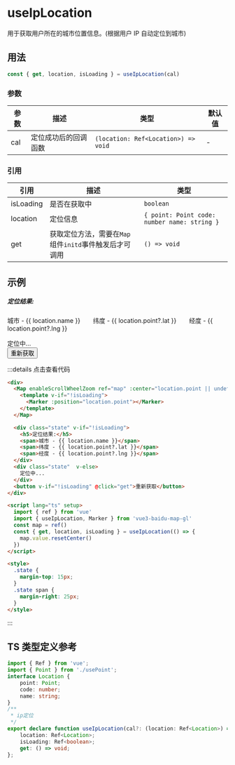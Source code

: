# useIpLocation <Badge type="tip" text="^0.0.33" />

用于获取用户所在的城市位置信息。(根据用户 IP 自动定位到城市)

## 用法

```ts
const { get, location, isLoading } = useIpLocation(cal)
```

### 参数

| 参数 | 描述                 | 类型                                | 默认值 |
| ---- | -------------------- | ----------------------------------- | ------ |
| cal  | 定位成功后的回调函数 | `(location: Ref<Location>) => void` | -      |

### 引用

| 引用      | 描述                                                   | 类型                                         |
| --------- | ------------------------------------------------------ | -------------------------------------------- |
| isLoading | 是否在获取中                                           | `boolean`                                    |
| location  | 定位信息                                               | `{ point: Point code: number name: string }` |
| get       | 获取定位方法，需要在`Map`组件`initd`事件触发后才可调用 | `() => void`                                 |

## 示例

<div>
  <Map enableScrollWheelZoom ref="map" :center="location.point || undefined" @initd="get" >
    <template v-if="!isLoading">
      <Marker :position="location.point"></Marker>
    </template>
  </Map>
  <div class="state" v-if="!isLoading">
    <h5>定位结果:</h5>
    <span>城市 - {{ location.name }}</span>
    <span>纬度 - {{ location.point?.lat }}</span>
    <span>经度 - {{ location.point?.lng }}</span>
  </div>
  <div class="state"  v-else>
    定位中...
  </div>
  <button v-if="!isLoading" class="myButton" @click="get">重新获取</button>
</div>

<script lang="ts" setup>
  import { ref } from 'vue'
  import { useIpLocation } from '../../../packages'
  const map = ref()
  const { get, location, isLoading } = useIpLocation(() => {
    map.value.resetCenter()
  })
</script>

<style>
  .state {
    margin-top: 15px;
  }
  .state span {
    margin-right: 25px;
  }
</style>

:::details 点击查看代码

<!-- prettier-ignore -->
```html
<div>
  <Map enableScrollWheelZoom ref="map" :center="location.point || undefined" @initd="get" >
    <template v-if="!isLoading">
      <Marker :position="location.point"></Marker>
    </template>
  </Map>

  <div class="state" v-if="!isLoading">
    <h5>定位结果:</h5>
    <span>城市 - {{ location.name }}</span>
    <span>纬度 - {{ location.point?.lat }}</span>
    <span>经度 - {{ location.point?.lng }}</span>
  </div>
  <div class="state"  v-else>
    定位中...
  </div>
  <button v-if="!isLoading" @click="get">重新获取</button>
</div>

<script lang="ts" setup>
  import { ref } from 'vue'
  import { useIpLocation, Marker } from 'vue3-baidu-map-gl'
  const map = ref()
  const { get, location, isLoading } = useIpLocation(() => {
    map.value.resetCenter()
  })
</script>

<style>
  .state {
    margin-top: 15px;
  }
  .state span {
    margin-right: 25px;
  }
</style>
```

:::

## TS 类型定义参考

```ts
import { Ref } from 'vue';
import { Point } from './usePoint';
interface Location {
    point: Point;
    code: number;
    name: string;
}
/**
 * ip定位
 */
export declare function useIpLocation(cal?: (location: Ref<Location>) => void): {
    location: Ref<Location>;
    isLoading: Ref<boolean>;
    get: () => void;
};
```
